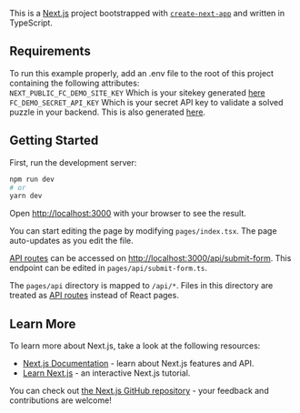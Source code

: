 This is a [Next.js](https://nextjs.org/) project bootstrapped with [`create-next-app`](https://github.com/vercel/next.js/tree/canary/packages/create-next-app) and written in TypeScript.<br/>

## Requirements
To run this example properly, add an .env file to the root of this project containing the following attributes:<br/>
`NEXT_PUBLIC_FC_DEMO_SITE_KEY` Which is your sitekey generated [here](https://friendlycaptcha.com/)<br/>
`FC_DEMO_SECRET_API_KEY` Which is your secret API key to validate a solved puzzle in your backend. This is also generated [here](https://friendlycaptcha.com/).


## Getting Started

First, run the development server:

```bash
npm run dev
# or
yarn dev
```

Open [http://localhost:3000](http://localhost:3000) with your browser to see the result.

You can start editing the page by modifying `pages/index.tsx`. The page auto-updates as you edit the file.

[API routes](https://nextjs.org/docs/api-routes/introduction) can be accessed on [http://localhost:3000/api/submit-form](http://localhost:3000/api/submit-form). This endpoint can be edited in `pages/api/submit-form.ts`.

The `pages/api` directory is mapped to `/api/*`. Files in this directory are treated as [API routes](https://nextjs.org/docs/api-routes/introduction) instead of React pages.

## Learn More

To learn more about Next.js, take a look at the following resources:

- [Next.js Documentation](https://nextjs.org/docs) - learn about Next.js features and API.
- [Learn Next.js](https://nextjs.org/learn) - an interactive Next.js tutorial.

You can check out [the Next.js GitHub repository](https://github.com/vercel/next.js/) - your feedback and contributions are welcome!
